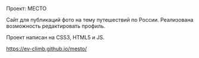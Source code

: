 Проект: МЕСТО

Сайт для публикаций фото на тему путешествий по России. Реализована возможность редактировать профиль. 

Проект написан на CSS3, HTML5 и JS.

https://ev-climb.github.io/mesto/
